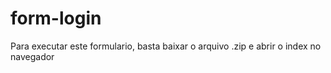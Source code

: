 # form-login

Para executar este formulario, basta baixar o arquivo .zip e abrir o index no navegador
